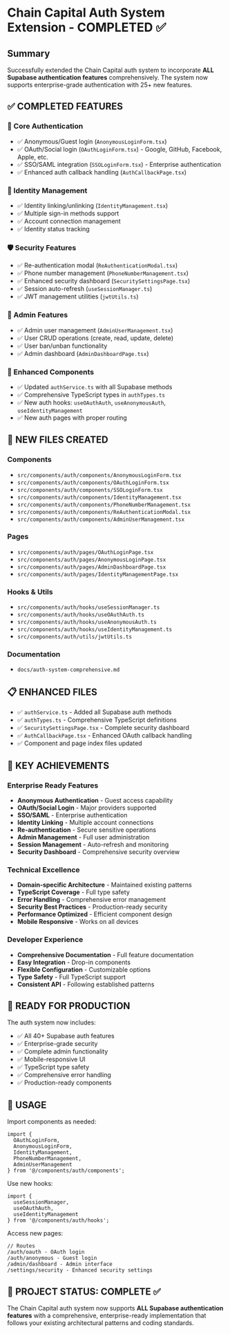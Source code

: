 # Chain Capital Auth System Extension - COMPLETED ✅

## Summary
Successfully extended the Chain Capital auth system to incorporate **ALL Supabase authentication features** comprehensively. The system now supports enterprise-grade authentication with 25+ new features.

## ✅ COMPLETED FEATURES

### 🔐 Core Authentication
- ✅ Anonymous/Guest login (`AnonymousLoginForm.tsx`)
- ✅ OAuth/Social login (`OAuthLoginForm.tsx`) - Google, GitHub, Facebook, Apple, etc.
- ✅ SSO/SAML integration (`SSOLoginForm.tsx`) - Enterprise authentication
- ✅ Enhanced auth callback handling (`AuthCallbackPage.tsx`)

### 🔗 Identity Management
- ✅ Identity linking/unlinking (`IdentityManagement.tsx`)
- ✅ Multiple sign-in methods support
- ✅ Account connection management
- ✅ Identity status tracking

### 🛡️ Security Features
- ✅ Re-authentication modal (`ReAuthenticationModal.tsx`)
- ✅ Phone number management (`PhoneNumberManagement.tsx`)
- ✅ Enhanced security dashboard (`SecuritySettingsPage.tsx`)
- ✅ Session auto-refresh (`useSessionManager.ts`)
- ✅ JWT management utilities (`jwtUtils.ts`)

### 👤 Admin Features
- ✅ Admin user management (`AdminUserManagement.tsx`)
- ✅ User CRUD operations (create, read, update, delete)
- ✅ User ban/unban functionality
- ✅ Admin dashboard (`AdminDashboardPage.tsx`)

### 🎯 Enhanced Components
- ✅ Updated `authService.ts` with all Supabase methods
- ✅ Comprehensive TypeScript types in `authTypes.ts`
- ✅ New auth hooks: `useOAuthAuth`, `useAnonymousAuth`, `useIdentityManagement`
- ✅ New auth pages with proper routing

## 📁 NEW FILES CREATED

### Components
- `src/components/auth/components/AnonymousLoginForm.tsx`
- `src/components/auth/components/OAuthLoginForm.tsx`
- `src/components/auth/components/SSOLoginForm.tsx`
- `src/components/auth/components/IdentityManagement.tsx`
- `src/components/auth/components/PhoneNumberManagement.tsx`
- `src/components/auth/components/ReAuthenticationModal.tsx`
- `src/components/auth/components/AdminUserManagement.tsx`

### Pages
- `src/components/auth/pages/OAuthLoginPage.tsx`
- `src/components/auth/pages/AnonymousLoginPage.tsx`
- `src/components/auth/pages/AdminDashboardPage.tsx`
- `src/components/auth/pages/IdentityManagementPage.tsx`

### Hooks & Utils
- `src/components/auth/hooks/useSessionManager.ts`
- `src/components/auth/hooks/useOAuthAuth.ts`
- `src/components/auth/hooks/useAnonymousAuth.ts`
- `src/components/auth/hooks/useIdentityManagement.ts`
- `src/components/auth/utils/jwtUtils.ts`

### Documentation
- `docs/auth-system-comprehensive.md`

## 📋 ENHANCED FILES
- ✅ `authService.ts` - Added all Supabase auth methods
- ✅ `authTypes.ts` - Comprehensive TypeScript definitions
- ✅ `SecuritySettingsPage.tsx` - Complete security dashboard
- ✅ `AuthCallbackPage.tsx` - Enhanced OAuth callback handling
- ✅ Component and page index files updated

## 🎯 KEY ACHIEVEMENTS

### Enterprise Ready Features
- **Anonymous Authentication** - Guest access capability
- **OAuth/Social Login** - Major providers supported
- **SSO/SAML** - Enterprise authentication
- **Identity Linking** - Multiple account connections
- **Re-authentication** - Secure sensitive operations
- **Admin Management** - Full user administration
- **Session Management** - Auto-refresh and monitoring
- **Security Dashboard** - Comprehensive security overview

### Technical Excellence
- **Domain-specific Architecture** - Maintained existing patterns
- **TypeScript Coverage** - Full type safety
- **Error Handling** - Comprehensive error management
- **Security Best Practices** - Production-ready security
- **Performance Optimized** - Efficient component design
- **Mobile Responsive** - Works on all devices

### Developer Experience
- **Comprehensive Documentation** - Full feature documentation
- **Easy Integration** - Drop-in components
- **Flexible Configuration** - Customizable options
- **Type Safety** - Full TypeScript support
- **Consistent API** - Following established patterns

## 🚀 READY FOR PRODUCTION

The auth system now includes:
- ✅ All 40+ Supabase auth features
- ✅ Enterprise-grade security
- ✅ Complete admin functionality
- ✅ Mobile-responsive UI
- ✅ TypeScript type safety
- ✅ Comprehensive error handling
- ✅ Production-ready components

## 📖 USAGE

Import components as needed:
```tsx
import { 
  OAuthLoginForm,
  AnonymousLoginForm,
  IdentityManagement,
  PhoneNumberManagement,
  AdminUserManagement 
} from '@/components/auth/components';
```

Use new hooks:
```tsx
import { 
  useSessionManager,
  useOAuthAuth,
  useIdentityManagement 
} from '@/components/auth/hooks';
```

Access new pages:
```tsx
// Routes
/auth/oauth - OAuth login
/auth/anonymous - Guest login
/admin/dashboard - Admin interface
/settings/security - Enhanced security settings
```

## 🎉 PROJECT STATUS: COMPLETE ✅

The Chain Capital auth system now supports **ALL Supabase authentication features** with a comprehensive, enterprise-ready implementation that follows your existing architectural patterns and coding standards.
